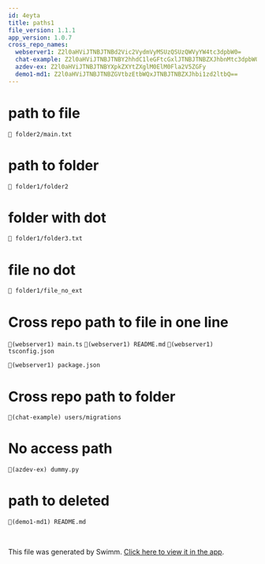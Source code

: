 ```yaml
---
id: 4eyta
title: paths1
file_version: 1.1.1
app_version: 1.0.7
cross_repo_names:
  webserver1: Z2l0aHViJTNBJTNBd2Vic2VydmVyMSUzQSUzQWVyYW4tc3dpbW0=
  chat-example: Z2l0aHViJTNBJTNBY2hhdC1leGFtcGxlJTNBJTNBZXJhbnMtc3dpbW0=
  azdev-ex: Z2l0aHViJTNBJTNBYXpkZXYtZXglM0ElM0Fla2V5ZGFy
  demo1-md1: Z2l0aHViJTNBJTNBZGVtbzEtbWQxJTNBJTNBZXJhbi1zd2ltbQ==
---
```


# path to file

`📄 folder2/main.txt`

# path to folder

`📄 folder1/folder2`

# folder with dot

`📄 folder1/folder3.txt`

# file no dot

`📄 folder1/file_no_ext`

# Cross repo path to file in one line

`📄(webserver1) main.ts` `📄(webserver1) README.md` `📄(webserver1) tsconfig.json`

`📄(webserver1) package.json`

# Cross repo path to folder

`📄(chat-example) users/migrations`

# No access path

`📄(azdev-ex) dummy.py`

# path to deleted

`📄(demo1-md1) README.md`

<br/>

This file was generated by Swimm. [Click here to view it in the app](https://swimm-web-app.web.app/repos/Z2l0aHViJTNBJTNBdDElM0ElM0FlcmFuLXN3aW1t/docs/4eyta).
